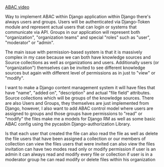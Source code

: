 [ABAC video](https://www.youtube.com/watch?v=5GG-VUvruzE)

Way to implement ABAC within Django application within Django there's always
users and groups. Users will be authenticated via Django-Token module and
represent actual users that can login or systems that communicate via API.
Groups in our application will represent both "organization", "organization
teams" and special "roles" such as "user", "moderator" or "admin".

The main issue with permission-based system is that it is massively complex in
my case because we can both have knowledge sources and Source collections as
well as organizations and users. Additionally users (or "organization")
themselves can be invited to see different knowledge sources but again with
different level of permissions as in just to "view" or "modify".

I want to make a Django content management system it will have files that have
"name", "added on", "description" and actual "file field" attributes. 
Source collections which will be groups of the knowledge sources.
There are also Users and Groups, they themselves are just implemented from Django,
however, I also want to add ABAC control model where users are assigned to groups
and those groups have permissions to "read" or "modify" the files make me a models
for Django RM as well as some basic ABAC config using the pycasbin
Django-authorization Library. 


Is that each user that created the file can also read the file as well as delete
the file users that have been assigned a collection or our members of collection
can view the files users that were invited can also view the files invitation
can have two modes read only or modify permission if user is an admin it can
always read and modify every file or collection if user is in a moderator group
he can read modify or delete files within his organization

